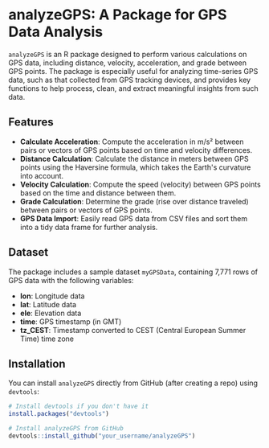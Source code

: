 # analyzeGPS: A Package for GPS Data Analysis

`analyzeGPS` is an R package designed to perform various calculations on GPS data, including distance, velocity, acceleration, and grade between GPS points. The package is especially useful for analyzing time-series GPS data, such as that collected from GPS tracking devices, and provides key functions to help process, clean, and extract meaningful insights from such data.

## Features

- **Calculate Acceleration**: Compute the acceleration in m/s² between pairs or vectors of GPS points based on time and velocity differences.
- **Distance Calculation**: Calculate the distance in meters between GPS points using the Haversine formula, which takes the Earth's curvature into account.
- **Velocity Calculation**: Compute the speed (velocity) between GPS points based on the time and distance between them.
- **Grade Calculation**: Determine the grade (rise over distance traveled) between pairs or vectors of GPS points.
- **GPS Data Import**: Easily read GPS data from CSV files and sort them into a tidy data frame for further analysis.

## Dataset

The package includes a sample dataset `myGPSData`, containing 7,771 rows of GPS data with the following variables:

- **lon**: Longitude data
- **lat**: Latitude data
- **ele**: Elevation data
- **time**: GPS timestamp (in GMT)
- **tz_CEST**: Timestamp converted to CEST (Central European Summer Time) time zone

## Installation

You can install `analyzeGPS` directly from GitHub (after creating a repo) using `devtools`:

```R
# Install devtools if you don't have it
install.packages("devtools")

# Install analyzeGPS from GitHub
devtools::install_github("your_username/analyzeGPS")

